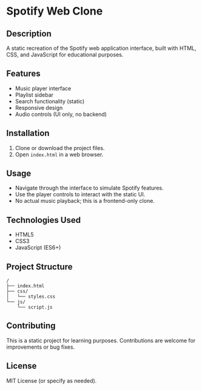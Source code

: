 # Spotify Web Clone

## Description
A static recreation of the Spotify web application interface, built with HTML, CSS, and JavaScript for educational purposes.

## Features
- Music player interface
- Playlist sidebar
- Search functionality (static)
- Responsive design
- Audio controls (UI only, no backend)

## Installation
1. Clone or download the project files.
2. Open `index.html` in a web browser.

## Usage
- Navigate through the interface to simulate Spotify features.
- Use the player controls to interact with the static UI.
- No actual music playback; this is a frontend-only clone.

## Technologies Used
- HTML5
- CSS3
- JavaScript (ES6+)

## Project Structure
```
/
├── index.html
├── css/
│   └── styles.css
└── js/
    └── script.js
```

## Contributing
This is a static project for learning purposes. Contributions are welcome for improvements or bug fixes.

## License
MIT License (or specify as needed).